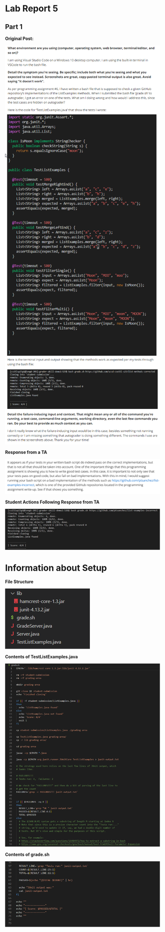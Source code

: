 # Lab Report 5

## Part 1

**Original Post:**

![Image](lab-report-5-img1.png)
![Image](lab-report-5-img2.png)
![Image](lab-report-5-img3.png)

**Response from a TA**

![Image](lab-report-5-img4.png)

**Student Actions Following Response from TA**

![Image](lab-report-5-img5.png)

# Information about Setup

**File Structure**

![Image](lab-report-5-img6.png)

**Contents of TestListExamples.java**

![Image](lab-report-5-img7.png)

**Contents of grade.sh**

![Image](lab-report-5-img8.png)
